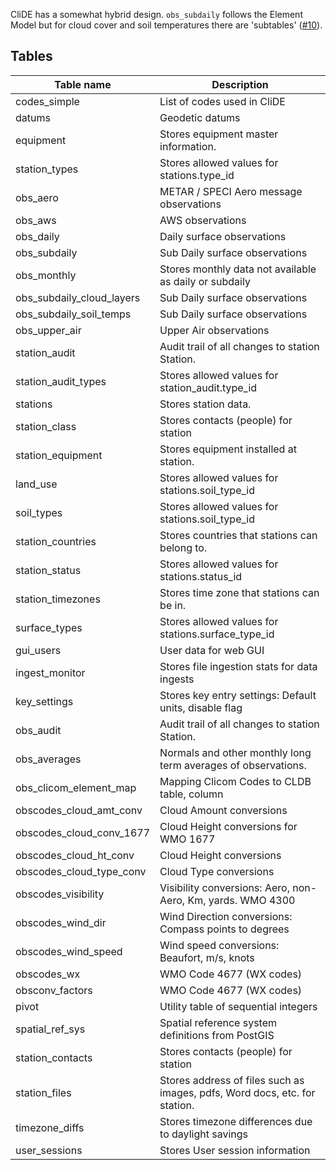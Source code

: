 CliDE has a somewhat hybrid design. `obs_subdaily` follows the Element Model but for cloud cover and soil temperatures there are 'subtables' ([#10](https://github.com/opencdms/reference-implementation/issues/10#issuecomment-667896059)).

## Tables

| Table name | Description |
|------------|-------------|
|codes_simple|List of codes used in CliDE|
|datums|Geodetic datums|
|equipment|Stores equipment master information.|
|station_types|Stores allowed values for stations.type_id|
|obs_aero|METAR / SPECI Aero message observations|
|obs_aws|AWS observations|
|obs_daily|Daily surface observations|
|obs_subdaily|Sub Daily surface observations|
|obs_monthly|Stores monthly data not available as daily or subdaily|
|obs_subdaily_cloud_layers|Sub Daily surface observations|
|obs_subdaily_soil_temps|Sub Daily surface observations|
|obs_upper_air|Upper Air observations|
|station_audit|Audit trail of all changes to station Station.|
|station_audit_types|Stores allowed values for station_audit.type_id|
|stations|Stores station data.|
|station_class|Stores contacts (people) for station|
|station_equipment|Stores equipment installed at station.|
|land_use|Stores allowed values for stations.soil_type_id|
|soil_types|Stores allowed values for stations.soil_type_id|
|station_countries|Stores countries that stations can belong to.|
|station_status|Stores allowed values for stations.status_id|
|station_timezones|Stores time zone that stations can be in.|
|surface_types|Stores allowed values for stations.surface_type_id|
|gui_users|User data for web GUI|
|ingest_monitor|Stores file ingestion stats for data ingests|
|key_settings|Stores key entry settings: Default units, disable flag|
|obs_audit|Audit trail of all changes to station Station.|
|obs_averages|Normals and other monthly long term averages of observations.|
|obs_clicom_element_map|Mapping Clicom Codes to CLDB table, column|
|obscodes_cloud_amt_conv|Cloud Amount conversions|
|obscodes_cloud_conv_1677|Cloud Height conversions for WMO 1677|
|obscodes_cloud_ht_conv|Cloud Height conversions|
|obscodes_cloud_type_conv|Cloud Type conversions|
|obscodes_visibility|Visibility conversions: Aero, non-Aero, Km, yards. WMO 4300|
|obscodes_wind_dir|Wind Direction conversions: Compass points to degrees|
|obscodes_wind_speed|Wind speed conversions: Beaufort, m/s, knots|
|obscodes_wx|WMO Code 4677 (WX codes)|
|obsconv_factors|WMO Code 4677 (WX codes)|
|pivot|Utility table of sequential integers|
|spatial_ref_sys|Spatial reference system definitions from PostGIS|
|station_contacts|Stores contacts (people) for station|
|station_files|Stores address of files such as images, pdfs, Word docs, etc. for station.|
|timezone_diffs|Stores timezone differences due to daylight savings|
|user_sessions|Stores User session information|
